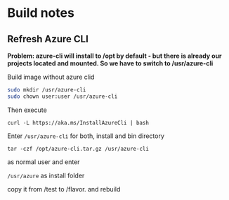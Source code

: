 # Build notes

## Refresh Azure CLI

**Problem: azure-cli will install to /opt by default - but there is already our
projects located and mounted. So we have to switch to /usr/azure-cli**

Build image without azure clid

```bash
sudo mkdir /usr/azure-cli
sudo chown user:user /usr/azure-cli

```

Then execute

```
curl -L https://aka.ms/InstallAzureCli | bash
```

Enter `/usr/azure-cli` for both, install and bin directory

```
tar -czf /opt/azure-cli.tar.gz /usr/azure-cli
```



as normal user and enter

`/usr/azure` as install folder

 
copy it from /test to /flavor. and rebuild